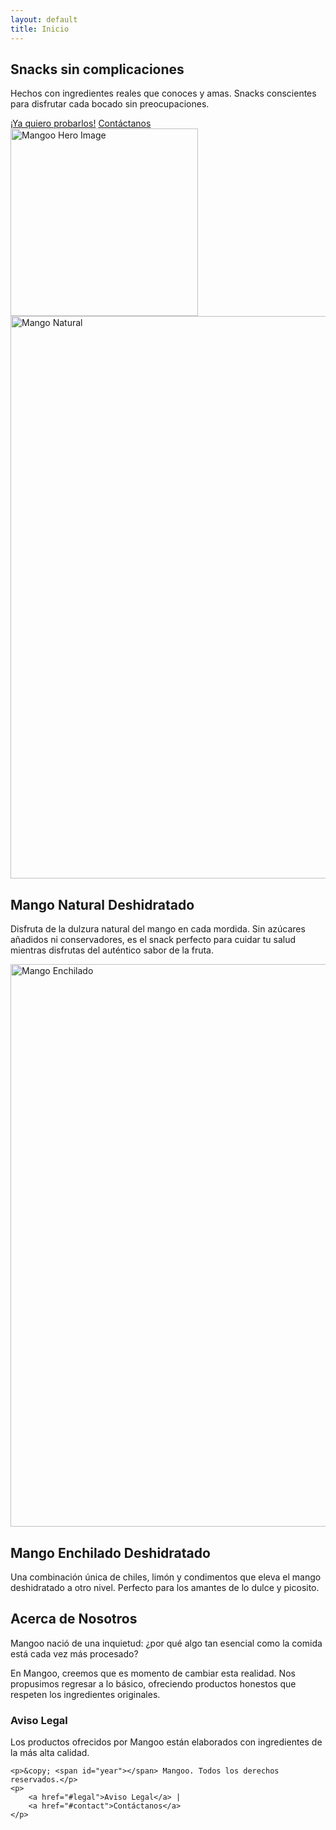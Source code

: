 ```yaml
---
layout: default
title: Inicio
---
```


<!-- Hero Section -->
<section class="hero-section">
    <div class="hero-container">
        <div class="hero-text">
            <h1>Snacks sin complicaciones</h1>
            <p>Hechos con ingredientes reales que conoces y amas. Snacks conscientes para disfrutar cada bocado sin preocupaciones.</p>
            <div class="cta-buttons">
                <a href="#products" class="cta-primary">¡Ya quiero probarlos!</a>
                <a href="#contact" class="cta-secondary">Contáctanos</a>
            </div>
        </div>
        <div class="hero-image">
            <img src="/assets/images/hero-image.webp" alt="Mangoo Hero Image" 
                 srcset="/assets/images/hero-image-400w.webp 400w, 
                         /assets/images/hero-image-600w.webp 600w, 
                         /assets/images/hero-image-800w.webp 800w" 
                 sizes="(max-width: 600px) 400px, 
                        (max-width: 800px) 600px, 
                        800px" 
                 width="300" height="300">
        </div>
    </div>
</section>

<!-- Products Section -->
<section class="products-section" id="products">
    <div class="product-grid">
        <div class="product-card">
            <img src="/assets/images/product1.webp" alt="Mango Natural" 
                 srcset="/assets/images/product1-300w.webp 300w, 
                         /assets/images/product1-600w.webp 600w, 
                         /assets/images/product1-900w.webp 900w" 
                 sizes="(max-width: 600px) 300px, 
                        (max-width: 900px) 600px, 
                        900px" 
                 width="900" height="900">
            <h2>Mango Natural Deshidratado</h2>
            <p>Disfruta de la dulzura natural del mango en cada mordida. Sin azúcares añadidos ni conservadores, es el snack perfecto para cuidar tu salud mientras disfrutas del auténtico sabor de la fruta.</p>
        </div>
        <div class="product-card">
            <img src="/assets/images/product2.webp" alt="Mango Enchilado" 
                 srcset="/assets/images/product2-300w.webp 300w, 
                         /assets/images/product2-600w.webp 600w, 
                         /assets/images/product2-900w.webp 900w" 
                 sizes="(max-width: 600px) 300px, 
                        (max-width: 900px) 600px, 
                        900px" 
                 width="900" height="900">
            <h2>Mango Enchilado Deshidratado</h2>
            <p>Una combinación única de chiles, limón y condimentos que eleva el mango deshidratado a otro nivel. Perfecto para los amantes de lo dulce y picosito.</p>
        </div>
    </div>
</section>

<!-- About Us Section -->
<section class="about-section" id="about">
    <div class="about-container">
        <h2>Acerca de Nosotros</h2>
        <p>Mangoo nació de una inquietud: ¿por qué algo tan esencial como la comida está cada vez más procesado?</p>
        <p>En Mangoo, creemos que es momento de cambiar esta realidad. Nos propusimos regresar a lo básico, ofreciendo productos honestos que respeten los ingredientes originales.</p>
    </div>
</section>

<!-- Footer Section -->
<footer>
    <section id="legal">
        <h3>Aviso Legal</h3>
        <p>Los productos ofrecidos por Mangoo están elaborados con ingredientes de la más alta calidad.</p>
    </section>

    <p>&copy; <span id="year"></span> Mangoo. Todos los derechos reservados.</p>
    <p>
        <a href="#legal">Aviso Legal</a> |
        <a href="#contact">Contáctanos</a>
    </p>
</footer>
<script>
    document.getElementById('year').textContent = new Date().getFullYear();
</script>
